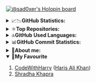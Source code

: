<!-- @sad0xer's Holopin Board-->
[![@sad0xer's Holopin board](https://holopin.io/api/user/board?user=sad0xer)](https://holopin.io/@sad0xer)
<br>

<!-- GitHub Statistics -->
<details>
  <summary>📈📉<b>GitHub Statistics:</b></summary>

<!-- Github Statistics -->
  ![Github Statistics](http://github-profile-summary-cards.vercel.app/api/cards/stats?username=sad0xer&theme=github_dark)
  
<!-- @sad0xer's GitHub Statistics by @anuraghazra-->
  [![sad0xer's GitHub Statistics](https://github-readme-statistics-sad0xer.vercel.app/api?username=sad0xer&count_private=true&show_icons=true&theme=github_dark&hide_title=true&count_private=true&custom_title=GitHub%20Statistics&include_all_commits=true&count_private=true&hide_border=false&border_radius=30.0&border_color=2f353b)](https://github.com/SAD0XER)
  
<!--   Github Profile Summary Card -->
  ![Github Profile Summary Card by Casper](http://github-profile-summary-cards.vercel.app/api/cards/profile-details?username=sad0xer&theme=github_dark)

</details>


<!-- Top Repositories -->
<details>
  <summary>⚛️<b>Top Repositories:</b></summary>
  
  <!-- @sad0xer's GitHub Repositories by @anuraghazra-->
  [![ALPHAit-JavaCourse](https://github-readme-stats-sad0xer.vercel.app/api/pin/?username=sad0xer&repo=ALPHAit-JavaCourse&theme=github_dark&hide_border=true&border_radius=30.0&title_color=bb5b14)](https://github.com/SAD0XER/ALPHAit-JavaCourse)
  <!--&theme=nord-->
  
  [![EASY-TO-C0DE](https://github-readme-stats-sad0xer.vercel.app/api/pin/?username=sad0xer&repo=EASY-TO-C0DE&theme=github_dark&hide_border=true&border_radius=30.0&title_color=bb5b14)](https://github.com/SAD0XER/EASY-TO-C0DE)
  <!--&theme=darcula-->
  
  #### #️⃣ Forked Repositories: 
  [![Github-Readme-Statistics](https://github-readme-stats-sad0xer.vercel.app/api/pin/?username=sad0xer&repo=Github-Readme-Statistics&theme=github_dark&hide_border=false&border_radius=30.0&title_color=bb5b14)](https://github.com/SAD0XER/Github-Readme-Statistics)
  
</details>


<!-- Top Languages -->
<details>
  <summary>🔝<b>GitHub Used Languages:</b></summary>
  
<!-- GitHub Top Languages by Repository -->
  ![Top Languages by Repository](http://github-profile-summary-cards.vercel.app/api/cards/repos-per-language?username=sad0xer&theme=github_dark)
  
<!-- @sad0xer's GitHub Top Languages by @anuraghazra-->
  [![sad0xer's Top Most Used Languages](https://github-readme-stats-sad0xer.vercel.app/api/top-langs/?username=sad0xer&theme=github_dark&langs_count=10&hide_border=false&border_radius=30.0&&hide_title=truetitle_color=bb5b14&&border_color=2f353b&show_icons=true&layout=compact)](https://github.com/SAD0XER)
<!--&theme=tokyonight-->
  
<!-- GitHub Top Languages by Commit -->
  ![Languages by Commit](http://github-profile-summary-cards.vercel.app/api/cards/most-commit-language?username=sad0xer&theme=github_dark)
  
</details>

<!-- GitHub Commit Statistics -->
<details>
  <summary>📊<b>GitHub Commit Statistics:</b></summary>
  
  <!-- GitHub Commit Statistics -->
  ![GitHub Commit Statistics](http://github-profile-summary-cards.vercel.app/api/cards/productive-time?username=sad0xer&theme=github_dark&utcOffset=8)
</details>

<!-- About Me -->
<details>
  <summary>🎯<b>About me:</b></summary>
  
  #### Hello, I am **😃SARVESH🤩**.
  
  - 🔭 I’m currently working on one **college website project**.
  - 🌱 I’m currently learning Java By [Apna College](https://github.com/apna-college) ([**Shradha Khapra**](https://github.com/shradha-khapra)).
  - 👯 I’m looking to collaborate on [Github](https://github.com) and [Telegram](https://t.me/PARA_C0DER).
  - 🤔 I’m looking for help with other **curious learners**.
  - 💬 Ask me about **C**, **C++** and **java**.
  - 📫 **How to reach me:**
    - **LinkedIn:** [_@SAD0XER_](https://www.linkedin.com/in/sadcoder)
    - **SoloLearn:** [_@SAD0XER_](https://www.sololearn.com/profile/18241219)
    - **Telegram:** [_@SAD0XER_](https://t.me/SAD0XER)
    - **Telegram Channel:** [_@PARA_C0DER_](https://t.me/PARA_C0DER)

  - 😄 Pronouns me as सर्वेश / SARVESH.
  - 😂 **Fun fact:** _Everyone of knows, if they work hard, and follow their passion with consistency and persistence then they will succeed, but who cares, No one does that!_
</details>

<!-- Favorite Peoples and Organizations -->
<details open>
  <summary>🤩<b>My Favourite</b></summary>
  
  1. [CodeWithHarry](https://github.com/CodeWithHarry) ([Haris Ali Khan](https://github.com/haris989))
  2. [Shradha Khapra](https://github.com/shradha-khapra)
 
</details>

<!--   [![alt_txt](img_src)](href) -->
<!--
### Hi there 👋
**SAD0XER/SAD0XER** is a ✨ _special_ ✨ repository because its `README.md` (this file) appears on your GitHub profile.
Here are some ideas to get you started:
- 🔭 I’m currently working on ...
- 🌱 I’m currently learning ...
- 👯 I’m looking to collaborate on ...
- 🤔 I’m looking for help with ...
- 💬 Ask me about ...
- 📫 How to reach me: ...
- 😄 Pronouns: ...
- ⚡ Fun fact: ...
-->
